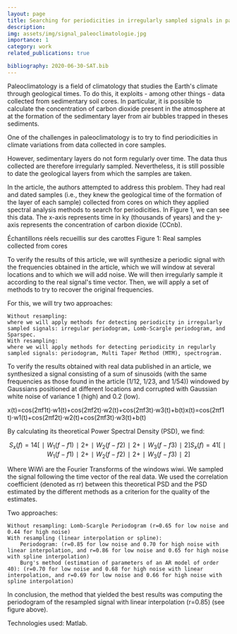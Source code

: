 ```yaml
---
layout: page
title: Searching for periodicities in irregularly sampled signals in paleoclimatology
description: 
img: assets/img/signal_paleoclimatologie.jpg
importance: 1
category: work
related_publications: true

bibliography: 2020-06-30-SAT.bib
---
```

Paleoclimatology is a field of climatology that studies the Earth's climate through geological times. To do this, it exploits - among other things - data collected from sedimentary soil cores. In particular, it is possible to calculate the concentration of carbon dioxide present in the atmosphere at at the formation of the sedimentary layer from air bubbles trapped in theses sediments.

One of the challenges in paleoclimatology is to try to find periodicities in climate variations from data collected in core samples.

However, sedimentary layers do not form regularly over time. The data thus collected are therefore irregularly sampled. Nevertheless, it is still possible to date the geological layers from which the samples are taken.

In the article, the authors attempted to address this problem. They had real and dated samples (i.e., they knew the geological time of the formation of the layer of each sample) collected from cores on which they applied spectral analysis methods to search for periodicities. In Figure 1, we can see this data. The x-axis represents time in ky (thousands of years) and the y-axis represents the concentration of carbon dioxide (CCnb).

Échantillons réels recueillis sur des carottes
Figure 1: Real samples collected from cores

To verify the results of this article, we will synthesize a periodic signal with the frequencies obtained in the article, which we will window at several locations and to which we will add noise. We will then irregularly sample it according to the real signal's time vector. Then, we will apply a set of methods to try to recover the original frequencies.

For this, we will try two approaches:

    Without resampling:
    where we will apply methods for detecting periodicity in irregularly sampled signals: irregular periodogram, Lomb-Scargle periodogram, and Sparspec.
    With resampling:
    where we will apply methods for detecting periodicity in regularly sampled signals: periodogram, Multi Taper Method (MTM), spectrogram.

To verify the results obtained with real data published in an article, we synthesized a signal consisting of a sum of sinusoids (with the same frequencies as those found in the article (1/12, 1/23, and 1/54)) windowed by Gaussians positioned at different locations and corrupted with Gaussian white noise of variance 1 (high) and 0.2 (low).

x(t)=cos⁡(2πf1t)⋅w1(t)+cos⁡(2πf2t)⋅w2(t)+cos⁡(2πf3t)⋅w3(t)+b(t)x(t)=cos(2πf1​t)⋅w1​(t)+cos(2πf2​t)⋅w2​(t)+cos(2πf3​t)⋅w3​(t)+b(t)

By calculating its theoretical Power Spectral Density (PSD), we find:

$$S_x(f)=14[∣W_1(f−f1)∣2+∣W_2(f−f2)∣2+∣W_3(f−f3)∣2]S_x​(f)=41​[∣W_1​(f−f1​)∣2+∣W_2​(f−f2​)∣2+∣W_3​(f−f3​)∣2]$$

Where WiWi​ are the Fourier Transforms of the windows wiwi​. We sampled the signal following the time vector of the real data. We used the correlation coefficient (denoted as rr) between this theoretical PSD and the PSD estimated by the different methods as a criterion for the quality of the estimates.

Two approaches:

    Without resampling: Lomb-Scargle Periodogram (r=0.65 for low noise and 0.44 for high noise)
    With resampling (linear interpolation or spline):
        Periodogram: (r=0.85 for low noise and 0.70 for high noise with linear interpolation, and r=0.86 for low noise and 0.65 for high noise with spline interpolation)
        Burg's method (estimation of parameters of an AR model of order 40): (r=0.70 for low noise and 0.68 for high noise with linear interpolation, and r=0.69 for low noise and 0.66 for high noise with spline interpolation)

In conclusion, the method that yielded the best results was computing the periodogram of the resampled signal with linear interpolation (r=0.85) (see figure above).

Technologies used: Matlab.